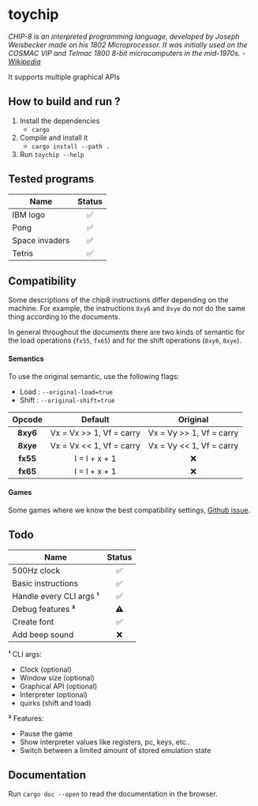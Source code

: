 # toychip

*CHIP-8 is an interpreted programming language, developed by Joseph Weisbecker made on his 1802 Microprocessor. It was initially used on the COSMAC VIP and Telmac 1800 8-bit microcomputers in the mid-1970s.* - *[Wikipedia](https://en.wikipedia.org/wiki/CHIP-8)*

It supports multiple graphical APIs

## How to build and run ?

1. Install the dependencies
    - `cargo`
2. Compile and install it
    - `cargo install --path .`
3. Run `toychip --help`

## Tested programs

Name           | Status
-------------  | :-------------:
IBM logo | ✅
Pong | ✅
Space invaders | ✅
Tetris | ✅

## Compatibility

Some descriptions of the chip8 instructions differ depending on the machine. For example, the instructions `8xy6` and `8xye` do not do the same thing according to the documents.

In general throughout the documents there are two kinds of semantic for the load operations (`fx55`, `fx65`) and for the shift operations (`8xy6`, `8xye`).

#### Semantics

To use the original semantic, use the following flags:
- Load : `--original-load=true`
- Shift : `--original-shift=true`

Opcode | Default | Original
:-------------: | :---------: | :--------------:
**8xy6** | Vx = Vx >> 1, Vf = carry | Vx = Vy >> 1, Vf = carry
**8xye** | Vx = Vx << 1, Vf = carry | Vx = Vy << 1, Vf = carry
**fx55** | I = I + x + 1 | ❌
**fx65** | I = I + x + 1 | ❌

#### Games

Some games where we know the best compatibility settings, [Github issue](https://github.com/Diesel-Net/kiwi-8/issues/9).

## Todo

Name           | Status
-------------  | :-------------:
500Hz clock | ✅
Basic instructions | ✅
Handle every CLI args **¹** | ✅
Debug features **²** | ⚠️
Create font | ✅
Add beep sound | ❌

**¹** CLI args:
* Clock (optional)
* Window size (optional)
* Graphical API (optional)
* Interpreter (optional)
* quirks (shift and load)

**²** Features:
* Pause the game
* Show interpreter values like registers, pc, keys, etc..
* Switch between a limited amount of stored emulation state

## Documentation

Run `cargo doc --open` to read the documentation in the browser.
